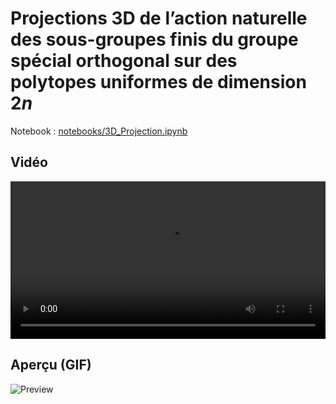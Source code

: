 # Projections 3D de l’action naturelle des sous-groupes finis du groupe spécial orthogonal sur des polytopes uniformes de dimension $2n$

Notebook : [notebooks/3D_Projection.ipynb](../notebooks/3D_Projection.ipynb)

## Vidéo
<video src="videos/projection.mp4" controls width="720" style="max-width:100%"></video>

## Aperçu (GIF)
![Preview](assets/projection.gif)
